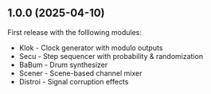 ## 1.0.0 (2025-04-10)

First release with the folllowing modules:

- Klok - Clock generator with modulo outputs
- Secu - Step sequencer with probability & randomization
- BaBum - Drum synthesizer
- Scener - Scene-based channel mixer
- Distroi - Signal corruption effects